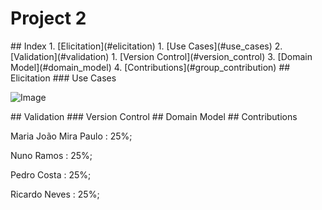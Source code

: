 # Project 2

<a name="index"/>
## Index
1. [Elicitation](#elicitation)
  1. [Use Cases](#use_cases)
2. [Validation](#validation)
  1. [Version Control](#version_control)
3. [Domain Model](#domain_model)
4. [Contributions](#group_contribution)

<a name="elicitation"/>
## Elicitation






<a name="use_cases"/>
### Use Cases

![Image](https://scontent-lhr3-1.xx.fbcdn.net/v/t34.0-12/14813683_1218396928182549_104570310_n.png?oh=91a7a2239cf8ef2827e691ebe194b698&oe=5814180A)


<a name="validation"/>
## Validation





<a name="version_control"/>
### Version Control





<a name="domain_model"/>
## Domain Model





<a name="group_contribution"/>
## Contributions

  Maria João Mira Paulo : 25%;

  Nuno Ramos : 25%;

  Pedro Costa : 25%;

  Ricardo Neves : 25%;
